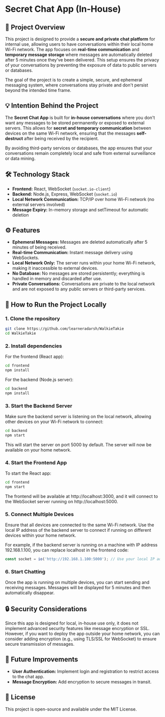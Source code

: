 # Secret Chat App (In-House)

## 🚀 Project Overview

This project is designed to provide a **secure and private chat platform** for internal use, allowing users to have conversations within their local home Wi-Fi network. The app focuses on **real-time communication** and **temporary message storage** where messages are automatically deleted after 5 minutes once they've been delivered. This setup ensures the privacy of your conversations by preventing the exposure of data to public servers or databases.

The goal of the project is to create a simple, secure, and ephemeral messaging system, where conversations stay private and don't persist beyond the intended time frame.

## 💡 Intention Behind the Project

The **Secret Chat App** is built for **in-house conversations** where you don't want any messages to be stored permanently or exposed to external servers. This allows for **secret and temporary communication** between devices on the same Wi-Fi network, ensuring that the messages **self-destruct** after being received by the recipient.

By avoiding third-party services or databases, the app ensures that your conversations remain completely local and safe from external surveillance or data mining.

## 🛠️ Technology Stack

- **Frontend:** React, WebSocket (`socket.io-client`)
- **Backend:** Node.js, Express, WebSocket (`socket.io`)
- **Local Network Communication:** TCP/IP over home Wi-Fi network (no external servers involved)
- **Message Expiry:** In-memory storage and setTimeout for automatic deletion

## ⚙️ Features

- **Ephemeral Messages:** Messages are deleted automatically after 5 minutes of being received.
- **Real-time Communication:** Instant message delivery using WebSockets.
- **Local Network Only:** The server runs within your home Wi-Fi network, making it inaccessible to external devices.
- **No Database:** No messages are stored persistently; everything is handled in memory and discarded after use.
- **Private Conversations:** Conversations are private to the local network and are not exposed to any public servers or third-party services.

## 📝 How to Run the Project Locally

### 1. Clone the repository
```bash
git clone https://github.com/learneradarsh/WalkieTakie
cd WalkieTakie
```

### 2. Install dependencies
For the frontend (React app):
```bash
cd frontend
npm install
```

For the backend (Node.js server):
```bash
cd backend
npm install
```

### 3. Start the Backend Server
Make sure the backend server is listening on the local network, allowing other devices on your Wi-Fi network to connect:
```bash
cd backend
npm start
```
This will start the server on port 5000 by default. The server will now be available on your home network.

### 4. Start the Frontend App
To start the React app:
```bash
cd frontend
npm start
```
The frontend will be available at http://localhost:3000, and it will connect to the WebSocket server running on http://localhost:5000.

### 5. Connect Multiple Devices
Ensure that all devices are connected to the same Wi-Fi network. Use the local IP address of the backend server to connect if running on different devices within your home network.

For example, if the backend server is running on a machine with IP address 192.168.1.100, you can replace localhost in the frontend code:
```js
const socket = io('http://192.168.1.100:5000'); // Use your local IP address
```

### 6. Start Chatting
Once the app is running on multiple devices, you can start sending and receiving messages. Messages will be displayed for 5 minutes and then automatically disappear.

## 🔒 Security Considerations
Since this app is designed for local, in-house use only, it does not implement advanced security features like message encryption or SSL. However, if you want to deploy the app outside your home network, you can consider adding encryption (e.g., using TLS/SSL for WebSocket) to ensure secure transmission of messages.

## 🏅 Future Improvements
- **User Authentication:** Implement login and registration to restrict access to the chat app.
- **Message Encryption:** Add encryption to secure messages in transit.

## 📄 License
This project is open-source and available under the MIT License.
